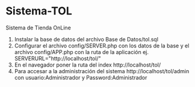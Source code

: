 # Sistema-TOL
Sistema de Tienda OnLine
1. Instalar la base de datos del archivo Base de Datos/tol.sql
2. Configurar el archivo config/SERVER.php con los datos de la base y el archivo config/APP.php con la ruta de la aplicación ej. SERVERURL="http://localhost/tol/"
3. En el navegador poner la ruta del index http://localhost/tol/ 
4. Para accesar a la administración del sistema http://localhost/tol/admin con usuario:Administrador y Password:Administrador
